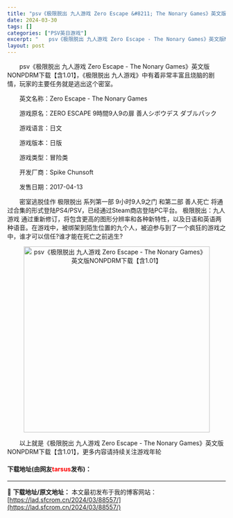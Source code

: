 ```yaml
---
title: "psv《极限脱出 九人游戏 Zero Escape &#8211; The Nonary Games》英文版NONPDRM下载【含1.01】"
date: 2024-03-30
tags: []
categories: ["PSV英日游戏"]
excerpt: "　　psv《极限脱出 九人游戏 Zero Escape - The Nonary Games》英文版NONPDRM下载【含1.01】，《极限脱出 九人游戏》中有着非常丰富且烧脑的剧情，玩家的主要任务就是逃出这个密室。 　　英文名称：Zero Escape - The Nonary Games 　　游&hellip;"
layout: post
---
```


 <p>　　psv《极限脱出 九人游戏 Zero Escape - The Nonary Games》英文版NONPDRM下载【含1.01】，《极限脱出 九人游戏》中有着非常丰富且烧脑的剧情，玩家的主要任务就是逃出这个密室。</p> <p>　　英文名称：Zero Escape - The Nonary Games</p> <p>　　游戏原名：ZERO ESCAPE 9時間9人9の扉 善人シボウデス ダブルパック</p> <p>　　游戏语言：日文</p> <p>　　游戏版本：日版</p> <p>　　游戏类型：冒险类</p> <p>　　开发厂商：Spike Chunsoft</p> <p>　　发售日期：2017-04-13</p> <p>　　密室逃脱佳作 极限脱出 系列第一部 9小时9人9之门 和第二部 善人死亡 将通过合集的形式登陆PS4/PSV，已经通过Steam商店登陆PC平台。 极限脱出：九人游戏 通过重新修订，将包含更高的图形分辨率和各种新特性，以及日语和英语两种语音。在游戏中，被绑架到陌生位置的九个人，被迫参与到了一个疯狂的游戏之中，谁才可以信任?谁才能在死亡之前逃生?</p> <p align="center"><img align="" border="0" src="https://lad.sfcrom.cn/wp-content/uploads/2024/03/20240330_66077e564fb92.jpg" width="429" alt="psv《极限脱出 九人游戏 Zero Escape - The Nonary Games》英文版NONPDRM下载【含1.01】" /></p> <p>　　以上就是《极限脱出 九人游戏 Zero Escape - The Nonary Games》英文版NONPDRM下载【含1.01】，更多内容请持续关注游戏年轮</p> <p><h4>下载地址(由网友<font color="red">tarsus</font>发布)：</h4></p> 

---
📖 **下载地址/原文地址：** 本文最初发布于我的博客网站：[https://lad.sfcrom.cn/2024/03/88557/](https://lad.sfcrom.cn/2024/03/88557/)

